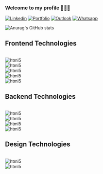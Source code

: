### Welcome to my profile 🤸‍♂️🔥



[![Linkedin](https://img.shields.io/badge/LinkedIn-0077B5?style=for-the-badge&logo=linkedin&logoColor=white)](https://www.linkedin.com/in/tiago-rodrigues-7456211b2/) [![Portfolio](https://img.shields.io/website?label=MY%20PORTFOLIO&style=for-the-badge&url=https://tiagofrontendeveloper.com)](https://tiagofrontendeveloper.com) [![Outlook](https://img.shields.io/badge/Microsoft_Outlook-0078D4?style=for-the-badge&logo=microsoft-outlook&logoColor=white)](https://outlook.live.com/mail/0/deeplink/compose?to=tiagofrontendeveloper@outlook.com) [![Whatsapp](https://img.shields.io/badge/WhatsApp-25D366?style=for-the-badge&logo=whatsapp&logoColor=white)](https://api.whatsapp.com/send?phone=+351937397471)


![Anurag's GitHub stats](https://github-readme-stats.vercel.app/api?username=tiago-rodrigs&show_icons=true&theme=radical)


## Frontend Technologies

<div style="display: inline_block"><br/>

<img align="center" alt="html5"  src="https://img.shields.io/badge/HTML5-E34F26?style=for-the-badge&logo=html5&logoColor=white"/> 

<br/>

<img align="center" alt="html5"  src="https://img.shields.io/badge/CSS3-1572B6?style=for-the-badge&logo=css3&logoColor=white"/>

<br/>

<img align="center" alt="html5"  src="https://img.shields.io/badge/JavaScript-323330?style=for-the-badge&logo=javascript&logoColor=F7DF1E"/>

<br/>

<img align="center" alt="html5"  src=" 	https://img.shields.io/badge/React-20232A?style=for-the-badge&logo=react&logoColor=61DAFB"/>

<br/>

<img align="center" alt="html5"  src="https://img.shields.io/badge/Bootstrap-563D7C?style=for-the-badge&logo=bootstrap&logoColor=white"/>

<br/>


## Backend Technologies

<div style="display: inline_block"><br/>

<img align="center" alt="html5"  src="https://img.shields.io/badge/Node.js-43853D?style=for-the-badge&logo=node.js&logoColor=white"/> 

<br/>

<img align="center" alt="html5"  src="https://img.shields.io/badge/MongoDB-4EA94B?style=for-the-badge&logo=mongodb&logoColor=white"/>

<br/>


<img align="center" alt="html5"  src="https://img.shields.io/badge/Netlify-00C7B7?style=for-the-badge&logo=netlify&logoColor=white"/>

<br/>


<img align="center" alt="html5"  src="https://img.shields.io/badge/Firebase-E34F26?style=for-the-badge&color=orange"/>

<br/>


## Design Technologies

<div style="display: inline_block"><br/>

<img align="center" alt="html5"  src="https://img.shields.io/badge/Figma-E34F26?style=for-the-badge&color=black"/> 

<br/>

<img align="center" alt="html5"  src="https://img.shields.io/badge/Canva-E34F26?style=for-the-badge&color=blue"/> 

<br/>
